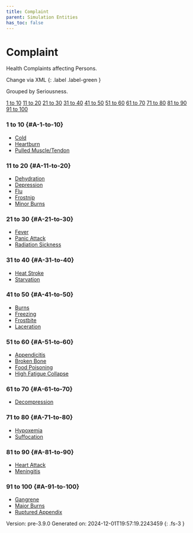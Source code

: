 ```yaml
---
title: Complaint
parent: Simulation Entities
has_toc: false
---
```

# Complaint
Health Complaints affecting Persons.

Change via XML
{: .label .label-green }



Grouped by Seriousness.

[1 to 10](#A-1-to-10)
[11 to 20](#A-11-to-20)
[21 to 30](#A-21-to-30)
[31 to 40](#A-31-to-40)
[41 to 50](#A-41-to-50)
[51 to 60](#A-51-to-60)
[61 to 70](#A-61-to-70)
[71 to 80](#A-71-to-80)
[81 to 90](#A-81-to-90)
[91 to 100](#A-91-to-100)

### 1 to 10 {#A-1-to-10}

- [Cold](../complaint/cold.html)
- [Heartburn](../complaint/heartburn.html)
- [Pulled Muscle/Tendon](../complaint/pulled-muscle-tendon.html)

### 11 to 20 {#A-11-to-20}

- [Dehydration](../complaint/dehydration.html)
- [Depression](../complaint/depression.html)
- [Flu](../complaint/flu.html)
- [Frostnip](../complaint/frostnip.html)
- [Minor Burns](../complaint/minor-burns.html)

### 21 to 30 {#A-21-to-30}

- [Fever](../complaint/fever.html)
- [Panic Attack](../complaint/panic-attack.html)
- [Radiation Sickness](../complaint/radiation-sickness.html)

### 31 to 40 {#A-31-to-40}

- [Heat Stroke](../complaint/heat-stroke.html)
- [Starvation](../complaint/starvation.html)

### 41 to 50 {#A-41-to-50}

- [Burns](../complaint/burns.html)
- [Freezing](../complaint/freezing.html)
- [Frostbite](../complaint/frostbite.html)
- [Laceration](../complaint/laceration.html)

### 51 to 60 {#A-51-to-60}

- [Appendicitis](../complaint/appendicitis.html)
- [Broken Bone](../complaint/broken-bone.html)
- [Food Poisoning](../complaint/food-poisoning.html)
- [High Fatigue Collapse](../complaint/high-fatigue-collapse.html)

### 61 to 70 {#A-61-to-70}

- [Decompression](../complaint/decompression.html)

### 71 to 80 {#A-71-to-80}

- [Hypoxemia](../complaint/hypoxemia.html)
- [Suffocation](../complaint/suffocation.html)

### 81 to 90 {#A-81-to-90}

- [Heart Attack](../complaint/heart-attack.html)
- [Meningitis](../complaint/meningitis.html)

### 91 to 100 {#A-91-to-100}

- [Gangrene](../complaint/gangrene.html)
- [Major Burns](../complaint/major-burns.html)
- [Ruptured Appendix](../complaint/ruptured-appendix.html)


Version: pre-3.9.0 Generated on: 2024-12-01T19:57:19.2243459
{: .fs-3 }